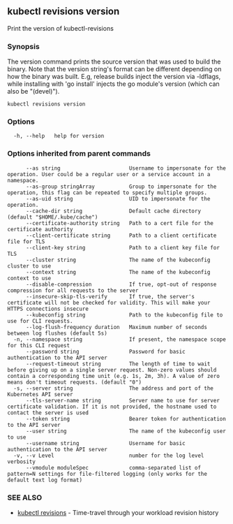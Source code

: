 ## kubectl revisions version

Print the version of kubectl-revisions

### Synopsis

The version command prints the source version that was used to build the binary.
Note that the version string's format can be different depending on how the binary was built.
E.g, release builds inject the version via -ldflags, while installing with 'go install' injects
the go module's version (which can also be "(devel)").

```
kubectl revisions version
```

### Options

```
  -h, --help   help for version
```

### Options inherited from parent commands

```
      --as string                      Username to impersonate for the operation. User could be a regular user or a service account in a namespace.
      --as-group stringArray           Group to impersonate for the operation, this flag can be repeated to specify multiple groups.
      --as-uid string                  UID to impersonate for the operation.
      --cache-dir string               Default cache directory (default "$HOME/.kube/cache")
      --certificate-authority string   Path to a cert file for the certificate authority
      --client-certificate string      Path to a client certificate file for TLS
      --client-key string              Path to a client key file for TLS
      --cluster string                 The name of the kubeconfig cluster to use
      --context string                 The name of the kubeconfig context to use
      --disable-compression            If true, opt-out of response compression for all requests to the server
      --insecure-skip-tls-verify       If true, the server's certificate will not be checked for validity. This will make your HTTPS connections insecure
      --kubeconfig string              Path to the kubeconfig file to use for CLI requests.
      --log-flush-frequency duration   Maximum number of seconds between log flushes (default 5s)
  -n, --namespace string               If present, the namespace scope for this CLI request
      --password string                Password for basic authentication to the API server
      --request-timeout string         The length of time to wait before giving up on a single server request. Non-zero values should contain a corresponding time unit (e.g. 1s, 2m, 3h). A value of zero means don't timeout requests. (default "0")
  -s, --server string                  The address and port of the Kubernetes API server
      --tls-server-name string         Server name to use for server certificate validation. If it is not provided, the hostname used to contact the server is used
      --token string                   Bearer token for authentication to the API server
      --user string                    The name of the kubeconfig user to use
      --username string                Username for basic authentication to the API server
  -v, --v Level                        number for the log level verbosity
      --vmodule moduleSpec             comma-separated list of pattern=N settings for file-filtered logging (only works for the default text log format)
```

### SEE ALSO

* [kubectl revisions](kubectl_revisions.md)	 - Time-travel through your workload revision history

